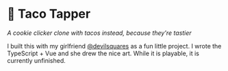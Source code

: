 # 🌮 Taco Tapper
*A cookie clicker clone with tacos instead, because they're tastier*

I built this with my girlfriend [@devilsquares](https://github.com/devilsquares/) as a fun little project. I wrote the TypeScript + Vue and she drew the nice art. While it is playable, it is currently unfinished.
